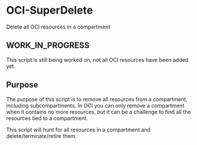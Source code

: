 # OCI-SuperDelete
Delete all OCI resources in a compartment

## WORK_IN_PROGRESS
This script is still being worked on, not all OCI resources have been added yet.

## Purpose
The purpose of this script is to remove all resources from a compartment, including subcompartments. In OCI you can only remove a compartment when it contains no more resources, but it can be a challenge to find all the resources tied to a compartment. 

This script will hunt for all resources in a compartment and delete/terminate/retire them.

